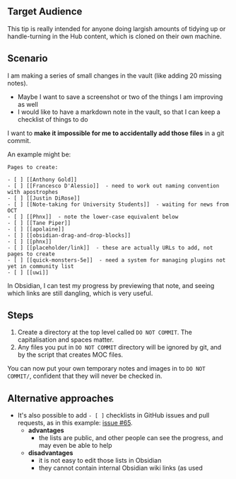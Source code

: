 ## Target Audience

This tip is really intended for anyone doing largish amounts of tidying up or handle-turning in the Hub content, which is cloned on their own machine.

## Scenario

I am making a series of small changes in the vault (like adding 20 missing notes).

- Maybe I want to save a screenshot or two of the things I am improving as well
- I would like to have a markdown note in the vault, so that I can keep a checklist of things to do

I want to **make it impossible for me to accidentally add those files** in a git commit.

An example might be:

```
Pages to create:

- [ ] [[Anthony Gold]]  
- [ ] [[Francesco D'Alessio]]  - need to work out naming convention with apostrophes
- [ ] [[Justin DiRose]]  
- [ ] [[Note-taking for University Students]]  - waiting for news from OCT
- [ ] [[Phnx]]  - note the lower-case equivalent below
- [ ] [[Tane Piper]]  
- [ ] [[apolaine]]  
- [ ] [[obsidian-drag-and-drop-blocks]]  
- [ ] [[phnx]]  
- [ ] [[placeholder/link]]  - these are actually URLs to add, not pages to create
- [ ] [[quick-monsters-5e]]  - need a system for managing plugins not yet in community list
- [ ] [[uwi]]
```

In Obsidian, I can test my progress by previewing that note, and seeing which links are still dangling, which is very useful.

## Steps

1. Create a directory at the top level called `DO NOT COMMIT`. The capitalisation and spaces matter.
2. Any files you put in `DO NOT COMMIT` directory will be ignored by git, and by the script that creates MOC files.

You can now put your own temporary notes and images in to `DO NOT COMMIT/`, confident that they will never be checked in.

## Alternative approaches

- It's also possible to add `- [ ]` checklists in GitHub issues and pull requests, as in this example: [issue #65](https://github.com/obsidian-community/obsidian-hub/issues/65).
    - **advantages**
        - the lists are public, and other people can see the progress, and may even be able to help
    - **disadvantages**
        - it is not easy to edit those lists in Obsidian
        - they cannot contain internal Obsidian wiki links (as used 